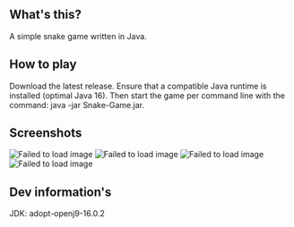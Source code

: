 ## What's this?
A simple snake game written in Java.

## How to play
Download the latest release. Ensure that a compatible Java runtime is installed (optimal Java 16). Then start the game per command line with the command: java -jar Snake-Game.jar.

## Screenshots
![Failed to load image](https://i.ibb.co/dmGC49N/mainMenu.png)
![Failed to load image](https://i.ibb.co/myT8L6w/game.png)
![Failed to load image](https://i.ibb.co/8gHbr3q/pause.png)
![Failed to load image](https://i.ibb.co/4T0ZMbj/gameOver.png)

## Dev information's
JDK: adopt-openj9-16.0.2
